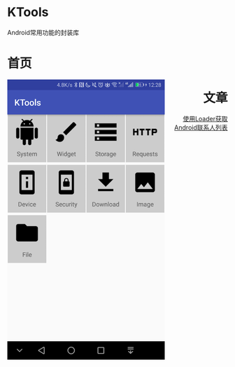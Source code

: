 # KTools
Android常用功能的封装库

<div align="left">
   <h1>首页</h1>
   <img src="/capture/home_page.png" width="360" height="640" alt="首页" align="left"/>
</div>

<div align="right">
    <h1>文章</h1>
    <a href="http://www.jianshu.com/p/b5147124590e">使用Loader获取Android联系人列表</a>
</div>



